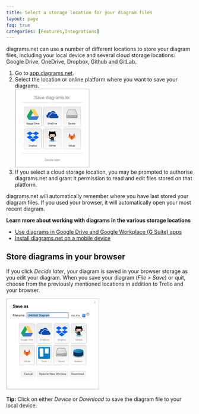 ```yaml
---
title: Select a storage location for your diagram files
layout: page
faq: true
categories: [Features,Integrations]
---
```


diagrams.net can use a number of different locations to store your diagram files, including your local device and several cloud storage locations: Google Drive, OneDrive, Dropbox, Github and GitLab.

1. Go to [app.diagrams.net](https://app.diagrams.net).
2. Select the location or online platform where you want to save your diagrams.
<br /><img src="/assets/img/blog/storage-locations.png" style="width=100%;max-width:200px;height:auto;" alt="Select the location where you want to save your diagram files">
3. If you select a cloud storage location, you may be prompted to authorise diagrams.net and grant it permission to read and edit files stored on that platform.

diagrams.net will automatically remember where you have last stored your diagram files. If you used your browser, it will automatically open your most recent diagram.

**Learn more about working with diagrams in the various storage locations**

* [Use diagrams in Google Drive and Google Workplace (G Suite) apps](/doc/faq/google-drive-diagrams.html)
* [Install diagrams.net on a mobile device](/doc/faq/mobile-diagram-app.html)

## Store diagrams in your browser

If you click _Decide later_, your diagram is saved in your browser storage as you edit your diagram. When you save your diagram (_File > Save_) or quit, choose from the previously mentioned locations in addition to Trello and your browser.

<img src="/assets/img/blog/storage-locations-save-as.png" style="width=100%;max-width:250px;height:auto;" alt="Select the location where you want to save your diagram files">

**Tip:** Click on either _Device_ or _Download_ to save the diagram file to your local device.
